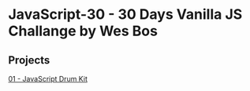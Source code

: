 # JavaScript-30 - 30 Days Vanilla JS Challange by Wes Bos

## Projects

[01 - JavaScript Drum Kit](01-JavaScriptDrumKit)
